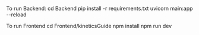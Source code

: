 To run Backend:
cd Backend
pip install -r requirements.txt
uvicorn main:app --reload



To run Frontend
cd Frontend/kineticsGuide
npm install
npm run dev
